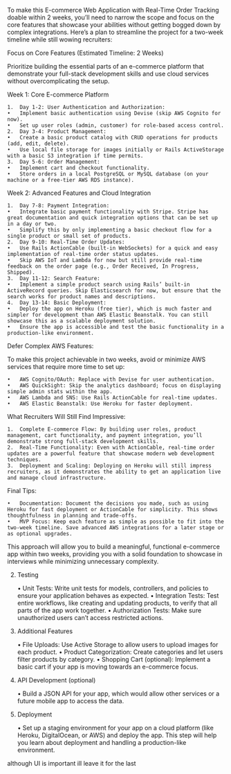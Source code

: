 To make this E-commerce Web Application with Real-Time Order Tracking doable within 2 weeks, you’ll need to narrow the scope and focus on the core features that showcase your abilities without getting bogged down by complex integrations. Here’s a plan to streamline the project for a two-week timeline while still wowing recruiters:

Focus on Core Features (Estimated Timeline: 2 Weeks)

Prioritize building the essential parts of an e-commerce platform that demonstrate your full-stack development skills and use cloud services without overcomplicating the setup.

Week 1: Core E-commerce Platform

    1.	Day 1-2: User Authentication and Authorization:
    •	Implement basic authentication using Devise (skip AWS Cognito for now).
    •	Set up user roles (admin, customer) for role-based access control.
    2.	Day 3-4: Product Management:
    •	Create a basic product catalog with CRUD operations for products (add, edit, delete).
    •	Use local file storage for images initially or Rails ActiveStorage with a basic S3 integration if time permits.
    3.	Day 5-6: Order Management:
    •	Implement cart and checkout functionality.
    •	Store orders in a local PostgreSQL or MySQL database (on your machine or a free-tier AWS RDS instance).

Week 2: Advanced Features and Cloud Integration

    1.	Day 7-8: Payment Integration:
    •	Integrate basic payment functionality with Stripe. Stripe has great documentation and quick integration options that can be set up in a day or two.
    •	Simplify this by only implementing a basic checkout flow for a single product or small set of products.
    2.	Day 9-10: Real-Time Order Updates:
    •	Use Rails ActionCable (built-in WebSockets) for a quick and easy implementation of real-time order status updates.
    •	Skip AWS IoT and Lambda for now but still provide real-time feedback on the order page (e.g., Order Received, In Progress, Shipped).
    3.	Day 11-12: Search Feature:
    •	Implement a simple product search using Rails’ built-in ActiveRecord queries. Skip Elasticsearch for now, but ensure that the search works for product names and descriptions.
    4.	Day 13-14: Basic Deployment:
    •	Deploy the app on Heroku (free tier), which is much faster and simpler for development than AWS Elastic Beanstalk. You can still showcase this as a scalable deployment solution.
    •	Ensure the app is accessible and test the basic functionality in a production-like environment.

Defer Complex AWS Features:

To make this project achievable in two weeks, avoid or minimize AWS services that require more time to set up:

    •	AWS Cognito/OAuth: Replace with Devise for user authentication.
    •	AWS QuickSight: Skip the analytics dashboard; focus on displaying simple admin stats within the app.
    •	AWS Lambda and SNS: Use Rails ActionCable for real-time updates.
    •	AWS Elastic Beanstalk: Use Heroku for faster deployment.

What Recruiters Will Still Find Impressive:

    1.	Complete E-commerce Flow: By building user roles, product management, cart functionality, and payment integration, you’ll demonstrate strong full-stack development skills.
    2.	Real-Time Functionality: Even with ActionCable, real-time order updates are a powerful feature that showcase modern web development techniques.
    3.	Deployment and Scaling: Deploying on Heroku will still impress recruiters, as it demonstrates the ability to get an application live and manage cloud infrastructure.

Final Tips:

    •	Documentation: Document the decisions you made, such as using Heroku for fast deployment or ActionCable for simplicity. This shows thoughtfulness in planning and trade-offs.
    •	MVP Focus: Keep each feature as simple as possible to fit into the two-week timeline. Save advanced AWS integrations for a later stage or as optional upgrades.

This approach will allow you to build a meaningful, functional e-commerce app within two weeks, providing you with a solid foundation to showcase in interviews while minimizing unnecessary complexity.

2. Testing

   • Unit Tests: Write unit tests for models, controllers, and policies to ensure your application behaves as expected.
   • Integration Tests: Test entire workflows, like creating and updating products, to verify that all parts of the app work together.
   • Authorization Tests: Make sure unauthorized users can’t access restricted actions.

3. Additional Features

   • File Uploads: Use Active Storage to allow users to upload images for each product.
   • Product Categorization: Create categories and let users filter products by category.
   • Shopping Cart (optional): Implement a basic cart if your app is moving towards an e-commerce focus.

4. API Development (optional)

   • Build a JSON API for your app, which would allow other services or a future mobile app to access the data.

5. Deployment

   • Set up a staging environment for your app on a cloud platform (like Heroku, DigitalOcean, or AWS) and deploy the app. This step will help you learn about deployment and handling a production-like environment.

although UI is important ill leave it for the last
